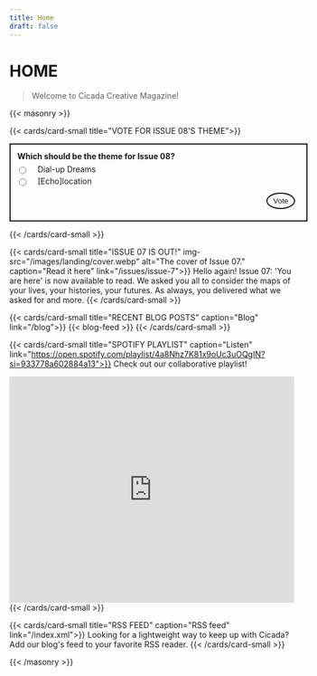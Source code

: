 ```yaml
---
title: Home
draft: false
---
```


# HOME
> Welcome to Cicada Creative Magazine!

{{< masonry >}}

{{< cards/card-small title="VOTE FOR ISSUE 08'S THEME">}}
<form method="post" action="https://poll.pollcode.com/62285885">
    <div style="padding: 10px 10px; width: 100%; font-family: inherit; border: 2px solid; color: inherit;">
        <div style="padding: 2px 0px 4px 2px;">
            <strong>Which should be the theme for Issue 08?</strong>
        </div>
        <div style="display: flex; align-items: center;">
            <input type="radio" name="answer" value="1" id="answer622858851" style="margin-right: 10px;" />
            <label for="answer622858851" style="padding: 2px 10px;">Dial-up Dreams</label>
        </div>
        <div style="display: flex; align-items: center;">
            <input type="radio" name="answer" value="2" id="answer622858852" style="margin-right: 10px;" />
            <label for="answer622858852" style="padding: 2px 10px;">[Echo]location</label>
        </div>
        <div align="right" style="padding: 10px;">
            <input type="submit" value="Vote" style="border: 2px solid; color: inherit; border-radius: 50%; padding: 5px 10px; cursor: pointer; background-color: transparent;">
        </div>
    </div>
</form>
{{< /cards/card-small >}}

{{< cards/card-small title="ISSUE 07 IS OUT!" img-src="/images/landing/cover.webp" alt="The cover of Issue 07." caption="Read it here" link="/issues/issue-7">}}
Hello again! Issue 07: 'You are here' is now available to read. We asked you all to consider the maps of your lives, your histories, your futures. As always, you delivered what we asked for and more.
{{< /cards/card-small >}}

{{< cards/card-small title="RECENT BLOG POSTS" caption="Blog" link="/blog">}}
{{< blog-feed >}}
{{< /cards/card-small >}}

{{< cards/card-small title="SPOTIFY PLAYLIST" caption="Listen" link="https://open.spotify.com/playlist/4a8Nhz7K81x9oUc3uOQgIN?si=933778a602884a13">}}
Check out our collaborative playlist!
<iframe style="border-radius:0px" src="https://open.spotify.com/embed/playlist/4a8Nhz7K81x9oUc3uOQgIN?utm_source=generator" width="100%" height="400" frameBorder="0" allowfullscreen="" allow="autoplay; clipboard-write; encrypted-media; fullscreen; picture-in-picture" loading="lazy"></iframe>
{{< /cards/card-small >}}

{{< cards/card-small title="RSS FEED" caption="RSS feed" link="/index.xml">}}
Looking for a lightweight way to keep up with Cicada? Add our blog's feed to your favorite RSS reader. <i class="fa-solid fa-square-rss"></i>
{{< /cards/card-small >}}

{{< /masonry >}}